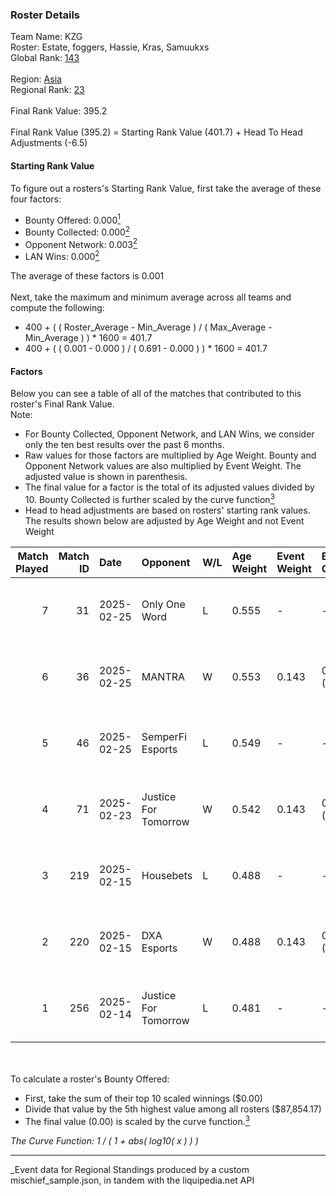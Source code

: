 ### Roster Details<br />
Team Name: KZG<br />
Roster: Estate, foggers, Hassie, Kras, Samuukxs<br />
Global Rank: [143](../../standings_global_2025_06_02.md)<br />
<br />
Region: [Asia]( ../../standings_asia_2025_06_02.md)<br />
Regional Rank: [23]( ../../standings_asia_2025_06_02.md)<br />
<br />
Final Rank Value:  395.2<br />
<br />
Final Rank Value (395.2) = Starting Rank Value (401.7) + Head To Head Adjustments (-6.5)<br />

#### Starting Rank Value<br />
To figure out a rosters's Starting Rank Value, first take the average of these four factors:<br />
- Bounty Offered: 0.000[<sup>1</sup>](#table2)
- Bounty Collected: 0.000[<sup>2</sup>](#table1)
- Opponent Network: 0.003[<sup>2</sup>](#table1)
- LAN Wins: 0.000[<sup>2</sup>](#table1)

The average of these factors is 0.001<br />
<br />
Next, take the maximum and minimum average across all teams and compute the following:<br />
- 400 + ( ( Roster_Average - Min_Average ) / ( Max_Average - Min_Average ) ) * 1600 = 401.7
- 400 + ( ( 0.001 - 0.000 ) / ( 0.691 - 0.000 ) ) * 1600 = 401.7


#### Factors<br />
Below you can see a table of all of the matches that contributed to this roster's Final Rank Value.<br />
Note:<br />

- For Bounty Collected, Opponent Network, and LAN Wins, we consider only the ten best results over the past 6 months.
- Raw values for those factors are multiplied by Age Weight. Bounty and Opponent Network values are also multiplied by Event Weight. The adjusted value is shown in parenthesis.
- The final value for a factor is the total of its adjusted values divided by 10. Bounty Collected is further scaled by the curve function[<sup>3</sup>](#curveFunction)
- Head to head adjustments are based on rosters' starting rank values. The results shown below are adjusted by Age Weight and not Event Weight
<span id="table1"></span><br />


| Match Played | Match ID | Date       | Opponent             | W/L | Age Weight | Event Weight | Bounty Collected | Opponent Network | LAN Wins  | H2H Adj. | Roster                                  |
| -: | -: | :- | :- | :- | :- | :- | :- | :- | :- | -: | :- |
|            7 |       31 | 2025-02-25 | Only One Word        | L   | 0.555      | -            | -                | -                | -         |    -8.57 | Estate, foggers, Hassie, Kras, Samuukxs |
|            6 |       36 | 2025-02-25 | MANTRA               | W   | 0.553      | 0.143        | 0.000 (0.000)    | 0.188 (0.015)    | 0 (0.000) |     8.58 | Estate, foggers, Hassie, Kras, Samuukxs |
|            5 |       46 | 2025-02-25 | SemperFi Esports     | L   | 0.549      | -            | -                | -                | -         |    -7.81 | Estate, foggers, Hassie, Kras, Samuukxs |
|            4 |       71 | 2025-02-23 | Justice For Tomorrow | W   | 0.542      | 0.143        | 0.000 (0.000)    | 0.176 (0.014)    | 0 (0.000) |     8.79 | Estate, foggers, Hassie, Kras, Samuukxs |
|            3 |      219 | 2025-02-15 | Housebets            | L   | 0.488      | -            | -                | -                | -         |    -7.69 | Estate, foggers, Hassie, Kras, Samuukxs |
|            2 |      220 | 2025-02-15 | DXA Esports          | W   | 0.488      | 0.143        | 0.000 (0.000)    | 0.000 (0.000)    | 0 (0.000) |     7.74 | Estate, foggers, Hassie, Kras, Samuukxs |
|            1 |      256 | 2025-02-14 | Justice For Tomorrow | L   | 0.481      | -            | -                | -                | -         |    -7.50 | Estate, foggers, Hassie, Kras, Samuukxs |

<br />
<span id="table2"></span><br />
To calculate a roster's Bounty Offered:<br />

- First, take the sum of their top 10 scaled winnings ($0.00)
- Divide that value by the 5th highest value among all rosters ($87,854.17)
- The final value (0.00) is scaled by the curve function.[<sup>3</sup>](#curveFunction)

<span id="curveFunction"></span>_The Curve Function: 1 / ( 1 + abs( log10( x ) ) )_<br />

---
_Event data for Regional Standings produced by a custom mischief_sample.json, in tandem with the liquipedia.net API<br />
